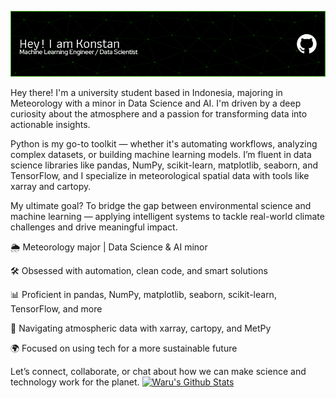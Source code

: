 ![Banner](https://raw.githubusercontent.com/KonstanAftop/KonstanAftop/main/github-header-image.png)

Hey there! I'm a university student based in Indonesia, majoring in Meteorology with a minor in Data Science and AI. I'm driven by a deep curiosity about the atmosphere and a passion for transforming data into actionable insights.

Python is my go-to toolkit — whether it's automating workflows, analyzing complex datasets, or building machine learning models. I’m fluent in data science libraries like pandas, NumPy, scikit-learn, matplotlib, seaborn, and TensorFlow, and I specialize in meteorological spatial data with tools like xarray and cartopy.

My ultimate goal? To bridge the gap between environmental science and machine learning — applying intelligent systems to tackle real-world climate challenges and drive meaningful impact.

🌦️ Meteorology major | Data Science & AI minor

🛠️ Obsessed with automation, clean code, and smart solutions

📊 Proficient in pandas, NumPy, matplotlib, seaborn, scikit-learn, TensorFlow, and more

🧭 Navigating atmospheric data with xarray, cartopy, and MetPy

🌍 Focused on using tech for a more sustainable future

Let’s connect, collaborate, or chat about how we can make science and technology work for the planet.
[![Waru's Github Stats](https://github-readme-stats.vercel.app/api?username=KonstanAftop)](https://github.com/anuraghazra/github-readme-stats)
